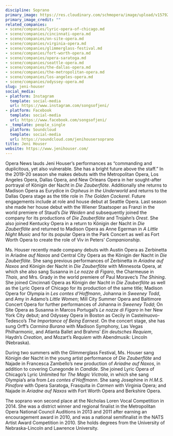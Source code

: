 ```yaml
---
discipline: Soprano
primary_image: https://res.cloudinary.com/schmopera/image/upload/v1579203348/media/2020/01/JeniHouser-RevolutionStudios_zhmr9f.jpg
primary_image_credit: ""
related_companies:
- scene/companies/lyric-opera-of-chicago.md
- scene/companies/cincinnati-opera.md
- scene/companies/on-site-opera.md
- scene/companies/virginia-opera.md
- scene/companies/glimmerglass-festival.md
- scene/companies/fort-worth-opera.md
- scene/companies/opera-saratoga.md
- scene/companies/seattle-opera.md
- scene/companies/the-dallas-opera.md
- scene/companies/the-metropolitan-opera.md
- scene/companies/los-angeles-opera.md
- scene/companies/odyssey-opera.md
slug: jeni-houser
social_media:
- platform: Instagram
  template: social-media
  url: https://www.instagram.com/songsofjeni/
- platform: Facebook
  template: social-media
  url: https://www.facebook.com/songsofjeni/
- _template: people_single
  platform: Soundcloud
  template: social-media
  url: https://soundcloud.com/jenihousersoprano
title: Jeni Houser
website: https://www.jenihouser.com/
---
```

Opera News lauds Jeni Houser’s performances as “commanding and duplicitous, yet also vulnerable. She has a bright future above the staff.” In the 2019-20 season she makes debuts with the Metropolitan Opera, Los Angeles Opera, Dallas Opera, and New Orleans Opera in her sought-after portrayal of Königin der Nacht in _Die Zauberflöte_. Additionally she returns to Madison Opera as Eurydice in _Orpheus in the Underworld_ and returns to the Dallas Opera stage as the title role in _The Golden Cockerel_. Future engagements include at role and house debut at Seattle Opera. Last season she made her house debut with the Wiener Staatsoper as Franzi in the world premiere of Staud’s _Die Weiden_ and subsequently joined the company for its productions of _Die Zauberflöte_ and Trojahn’s _Orest_. She also joined Kentucky Opera in a return to Königin der Nacht in _Die Zauberflöte_ and returned to Madison Opera as Anne Egerman in _A Little Night Music_ and for its popular Opera in the Park Concert as well as Fort Worth Opera to create the role of Viv in Peters’ _Companionship_.

Ms. Houser recently made company debuts with Austin Opera as Zerbinetta in Ariadne _auf Naxos_ and Central City Opera as the Königin der Nacht in _Die Zauberflöte_. She sang previous performances of Zerbinetta in _Ariadne auf Naxos_ and Königin der Nacht in _Die Zauberflöte_ with Minnesota Opera, at which she also sang Susanna in _Le nozze di Figaro_, the Charmeuse in _Thais_, and Mrs. Grady in the world premiere of Paul Moravec’s _The Shining_. She joined Cincinnati Opera as Königin der Nacht in _Die Zauberflöte_ as well as the Lyric Opera of Chicago for its production of the same title; Madison Opera for Olympia in _Les contes d’Hoffmann_, Johanna in _Sweeney Todd_, and Amy in Adamo’s _Little Women_; Mill City Summer Opera and Baltimore Concert Opera for further performances of Johanna in _Sweeney Todd_; On Site Opera as Susanna in Marcos Portugal’s _Le nozze di Figaro_ in her New York City debut; and Odyssey Opera in Boston as Cecily in Castelnuovo-Tedesco’s _The Importance of Being Earnest_. On the concert stage, she has sung Orff’s _Carmina Burana_ with Madison Symphony, Las Vegas Philharmonic, and Atlanta Ballet and Brahms’ _Ein deutsches Requiem_, Haydn’s _Creation_, and Mozart’s _Requiem_ with Abendmusik: Lincoln (Nebraska).

During two summers with the Glimmerglass Festival, Ms. Houser sang Königin der Nacht in the young artist performance of _Die Zauberflöte_ and Najade in Francesca Zambello’s new production of _Ariadne auf Naxos_, in addition to covering Cunegonde in _Candide_. She joined Lyric Opera of Chicago’s Lyric Unlimited for _The Magic Victrola_, in which she sang Olympia’s aria from _Les contes d’Hoffmann_. She sang Josephine in _H.M.S. Pinafore_ with Opera Saratoga, Frasquita in _Carmen_ with Virginia Opera; and Najade in _Ariadne auf Naxos_ with Fort Worth Opera and Berkshire Opera.  

The soprano won second place at the Nicholas Loren Vocal Competition in 2014. She was a district winner and regional finalist in the Metropolitan Opera National Council Auditions in 2013 and 2011 after earning an encouragement award in 2010, and was a national semifinalist in the NATS Artist Award Competition in 2010. She holds degrees from the University of Nebraska-Lincoln and Lawrence University.